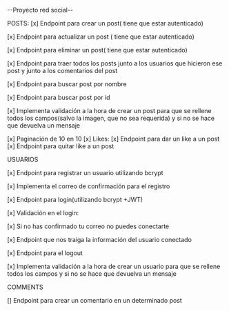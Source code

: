 --Proyecto red social--

POSTS:
[x] Endpoint para crear un post( tiene que estar autenticado)

[x] Endpoint para actualizar un post ( tiene que estar autenticado)

[x] Endpoint para eliminar un post( tiene que estar autenticado)

[x] Endpoint para traer todos los posts junto a los usuarios que hicieron ese post y junto a los comentarios del post

[x] Endpoint para buscar post por nombre

[x] Endpoint para buscar post por id

[x] Implementa validación a la hora de crear un post para que se rellene todos los campos(salvo la imagen, que no sea requerida) y si no se hace que devuelva un mensaje

[x] Paginación de 10 en 10
[x] Likes:
        [x] Endpoint para dar un like a un post
        [x] Endpoint para quitar like a un post

USUARIOS

[x] Endpoint para registrar un usuario utilizando bcrypt

[x] Implementa el correo de confirmación para el registro

[x] Endpoint para login(utilizando bcrypt +JWT)

[x] Validación en el login:

[x] Si no has confirmado tu correo no puedes conectarte

[x] Endpoint que nos traiga la información del usuario conectado

[x] Endpoint para el logout

[x] Implementa validación a la hora de crear un usuario para que se rellene todos los campos y si no se hace que devuelva un mensaje

COMMENTS

[] Endpoint para crear un comentario en un determinado post
